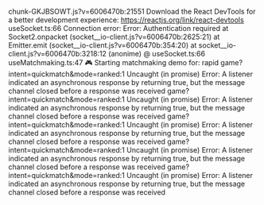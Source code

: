 chunk-GKJBSOWT.js?v=6006470b:21551 Download the React DevTools for a better development experience: https://reactjs.org/link/react-devtools
useSocket.ts:66 Connection error: Error: Authentication required
    at Socket2.onpacket (socket__io-client.js?v=6006470b:2625:21)
    at Emitter.emit (socket__io-client.js?v=6006470b:354:20)
    at socket__io-client.js?v=6006470b:3218:12
(anonime) @ useSocket.ts:66
useMatchmaking.ts:47 🎮 Starting matchmaking demo for: rapid
game?intent=quickmatch&mode=ranked:1 Uncaught (in promise) Error: A listener indicated an asynchronous response by returning true, but the message channel closed before a response was received
game?intent=quickmatch&mode=ranked:1 Uncaught (in promise) Error: A listener indicated an asynchronous response by returning true, but the message channel closed before a response was received
game?intent=quickmatch&mode=ranked:1 Uncaught (in promise) Error: A listener indicated an asynchronous response by returning true, but the message channel closed before a response was received
game?intent=quickmatch&mode=ranked:1 Uncaught (in promise) Error: A listener indicated an asynchronous response by returning true, but the message channel closed before a response was received
game?intent=quickmatch&mode=ranked:1 Uncaught (in promise) Error: A listener indicated an asynchronous response by returning true, but the message channel closed before a response was received
